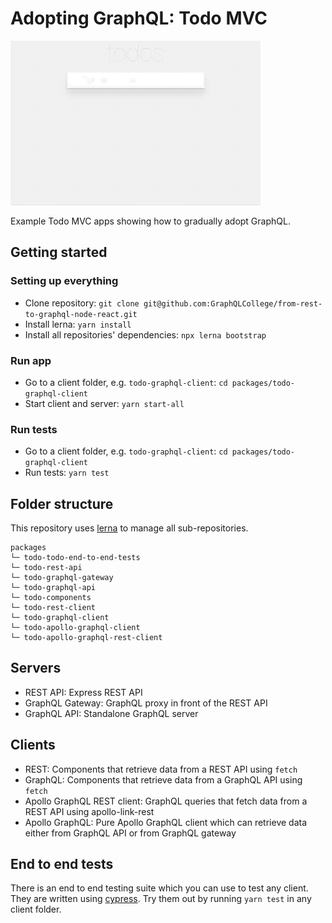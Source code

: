 # Adopting GraphQL: Todo MVC

![Todo gif](./todo.gif)

Example Todo MVC apps showing how to gradually adopt GraphQL.

## Getting started

### Setting up everything

* Clone repository: `git clone git@github.com:GraphQLCollege/from-rest-to-graphql-node-react.git`
* Install lerna: `yarn install`
* Install all repositories' dependencies: `npx lerna bootstrap`

### Run app

* Go to a client folder, e.g. `todo-graphql-client`: `cd packages/todo-graphql-client`
* Start client and server: `yarn start-all`

### Run tests

* Go to a client folder, e.g. `todo-graphql-client`: `cd packages/todo-graphql-client`
* Run tests: `yarn test`

## Folder structure

This repository uses [lerna](https://github.com/lerna/lerna) to manage all sub-repositories.

```
packages
└─ todo-todo-end-to-end-tests
└─ todo-rest-api
└─ todo-graphql-gateway
└─ todo-graphql-api
└─ todo-components
└─ todo-rest-client
└─ todo-graphql-client
└─ todo-apollo-graphql-client
└─ todo-apollo-graphql-rest-client
```

## Servers

* REST API: Express REST API
* GraphQL Gateway: GraphQL proxy in front of the REST API
* GraphQL API: Standalone GraphQL server

## Clients

* REST: Components that retrieve data from a REST API using `fetch`
* GraphQL: Components that retrieve data from a GraphQL API using `fetch`
* Apollo GraphQL REST client: GraphQL queries that fetch data from a REST API using apollo-link-rest
* Apollo GraphQL: Pure Apollo GraphQL client which can retrieve data either from GraphQL API or from GraphQL gateway

## End to end tests

There is an end to end testing suite which you can use to test any client. They are written using [cypress](cypress.io). Try them out by running `yarn test` in any client folder.
